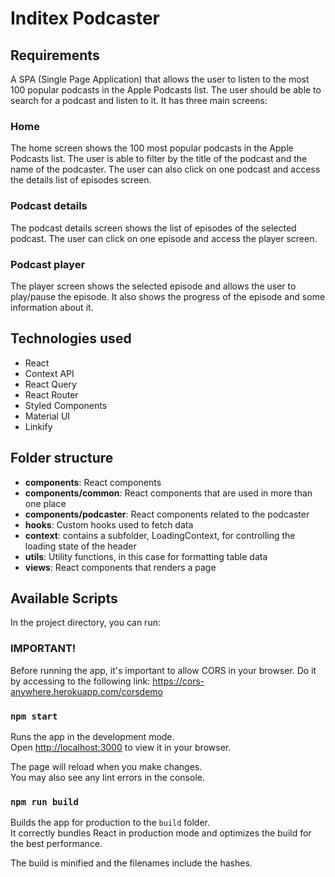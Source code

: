 # Inditex Podcaster

## Requirements

A SPA (Single Page Application) that allows the user to listen to the most 100 popular podcasts in the Apple Podcasts list. The user should be able to search for a podcast and listen to it.
It has three main screens:
### Home
The home screen shows the 100 most popular podcasts in the Apple Podcasts list. The user is able to filter by the title of the podcast and the name of the podcaster. The user can also click on one podcast and access the details list of episodes screen.
### Podcast details
The podcast details screen shows the list of episodes of the selected podcast. The user can click on one episode and access the player screen.
### Podcast player
The player screen shows the selected episode and allows the user to play/pause the episode. It also shows the progress of the episode and some information about it.

## Technologies used

- React
- Context API
- React Query
- React Router
- Styled Components
- Material UI
- Linkify

## Folder structure

- **components**: React components
- **components/common**: React components that are used in more than one place
- **components/podcaster**: React components related to the podcaster
- **hooks**: Custom hooks used to fetch data
- **context**: contains a subfolder, LoadingContext, for controlling the loading state of the header
- **utils**: Utility functions, in this case for formatting table data
- **views**: React components that renders a page

## Available Scripts

In the project directory, you can run:
### IMPORTANT!
Before running the app, it's important to allow CORS in your browser. Do it by accessing to the following link: https://cors-anywhere.herokuapp.com/corsdemo

### `npm start`
Runs the app in the development mode.\
Open [http://localhost:3000](http://localhost:3000) to view it in your browser.

The page will reload when you make changes.\
You may also see any lint errors in the console.

### `npm run build`

Builds the app for production to the `build` folder.\
It correctly bundles React in production mode and optimizes the build for the best performance.

The build is minified and the filenames include the hashes.
